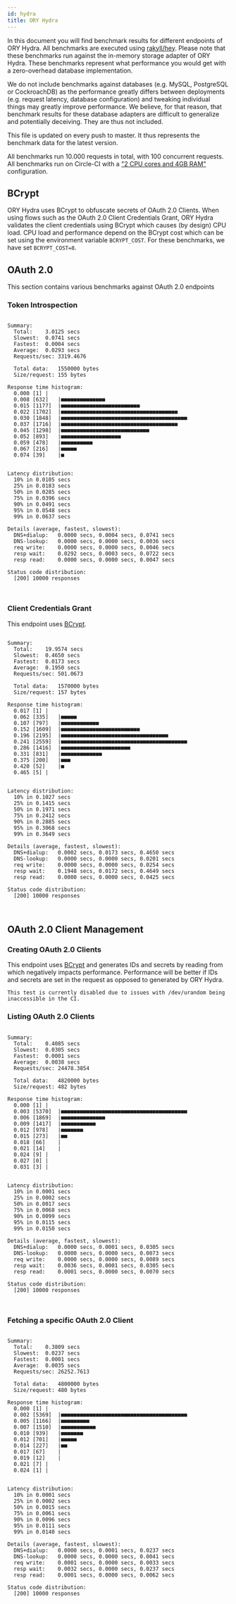 ```yaml
---
id: hydra
title: ORY Hydra
---
```


In this document you will find benchmark results for different endpoints of ORY
Hydra. All benchmarks are executed using
[rakyll/hey](https://github.com/rakyll/hey). Please note that these benchmarks
run against the in-memory storage adapter of ORY Hydra. These benchmarks
represent what performance you would get with a zero-overhead database
implementation.

We do not include benchmarks against databases (e.g. MySQL, PostgreSQL or
CockroachDB) as the performance greatly differs between deployments (e.g.
request latency, database configuration) and tweaking individual things may
greatly improve performance. We believe, for that reason, that benchmark results
for these database adapters are difficult to generalize and potentially
deceiving. They are thus not included.

This file is updated on every push to master. It thus represents the benchmark
data for the latest version.

All benchmarks run 10.000 requests in total, with 100 concurrent requests. All
benchmarks run on Circle-CI with a
["2 CPU cores and 4GB RAM"](https://support.circleci.com/hc/en-us/articles/360000489307-Why-do-my-tests-take-longer-to-run-on-CircleCI-than-locally-)
configuration.

## BCrypt

ORY Hydra uses BCrypt to obfuscate secrets of OAuth 2.0 Clients. When using
flows such as the OAuth 2.0 Client Credentials Grant, ORY Hydra validates the
client credentials using BCrypt which causes (by design) CPU load. CPU load and
performance depend on the BCrypt cost which can be set using the environment
variable `BCRYPT_COST`. For these benchmarks, we have set `BCRYPT_COST=8`.

## OAuth 2.0

This section contains various benchmarks against OAuth 2.0 endpoints

### Token Introspection

```

Summary:
  Total:	3.0125 secs
  Slowest:	0.0741 secs
  Fastest:	0.0004 secs
  Average:	0.0293 secs
  Requests/sec:	3319.4676

  Total data:	1550000 bytes
  Size/request:	155 bytes

Response time histogram:
  0.000 [1]	|
  0.008 [632]	|■■■■■■■■■■■■■■
  0.015 [1177]	|■■■■■■■■■■■■■■■■■■■■■■■■■
  0.022 [1702]	|■■■■■■■■■■■■■■■■■■■■■■■■■■■■■■■■■■■■■
  0.030 [1848]	|■■■■■■■■■■■■■■■■■■■■■■■■■■■■■■■■■■■■■■■■
  0.037 [1716]	|■■■■■■■■■■■■■■■■■■■■■■■■■■■■■■■■■■■■■
  0.045 [1298]	|■■■■■■■■■■■■■■■■■■■■■■■■■■■■
  0.052 [893]	|■■■■■■■■■■■■■■■■■■■
  0.059 [478]	|■■■■■■■■■■
  0.067 [216]	|■■■■■
  0.074 [39]	|■


Latency distribution:
  10% in 0.0105 secs
  25% in 0.0183 secs
  50% in 0.0285 secs
  75% in 0.0396 secs
  90% in 0.0491 secs
  95% in 0.0548 secs
  99% in 0.0637 secs

Details (average, fastest, slowest):
  DNS+dialup:	0.0000 secs, 0.0004 secs, 0.0741 secs
  DNS-lookup:	0.0000 secs, 0.0000 secs, 0.0036 secs
  req write:	0.0000 secs, 0.0000 secs, 0.0046 secs
  resp wait:	0.0292 secs, 0.0003 secs, 0.0722 secs
  resp read:	0.0000 secs, 0.0000 secs, 0.0047 secs

Status code distribution:
  [200]	10000 responses



```

### Client Credentials Grant

This endpoint uses [BCrypt](#bcrypt).

```

Summary:
  Total:	19.9574 secs
  Slowest:	0.4650 secs
  Fastest:	0.0173 secs
  Average:	0.1950 secs
  Requests/sec:	501.0673

  Total data:	1570000 bytes
  Size/request:	157 bytes

Response time histogram:
  0.017 [1]	|
  0.062 [335]	|■■■■■
  0.107 [797]	|■■■■■■■■■■■■
  0.152 [1609]	|■■■■■■■■■■■■■■■■■■■■■■■■■
  0.196 [2195]	|■■■■■■■■■■■■■■■■■■■■■■■■■■■■■■■■■■
  0.241 [2559]	|■■■■■■■■■■■■■■■■■■■■■■■■■■■■■■■■■■■■■■■■
  0.286 [1416]	|■■■■■■■■■■■■■■■■■■■■■■
  0.331 [831]	|■■■■■■■■■■■■■
  0.375 [200]	|■■■
  0.420 [52]	|■
  0.465 [5]	|


Latency distribution:
  10% in 0.1027 secs
  25% in 0.1415 secs
  50% in 0.1971 secs
  75% in 0.2412 secs
  90% in 0.2885 secs
  95% in 0.3068 secs
  99% in 0.3649 secs

Details (average, fastest, slowest):
  DNS+dialup:	0.0002 secs, 0.0173 secs, 0.4650 secs
  DNS-lookup:	0.0000 secs, 0.0000 secs, 0.0201 secs
  req write:	0.0000 secs, 0.0000 secs, 0.0254 secs
  resp wait:	0.1948 secs, 0.0172 secs, 0.4649 secs
  resp read:	0.0000 secs, 0.0000 secs, 0.0425 secs

Status code distribution:
  [200]	10000 responses



```

## OAuth 2.0 Client Management

### Creating OAuth 2.0 Clients

This endpoint uses [BCrypt](#bcrypt) and generates IDs and secrets by reading
from which negatively impacts performance. Performance will be better if IDs and
secrets are set in the request as opposed to generated by ORY Hydra.

```
This test is currently disabled due to issues with /dev/urandom being inaccessible in the CI.
```

### Listing OAuth 2.0 Clients

```

Summary:
  Total:	0.4085 secs
  Slowest:	0.0305 secs
  Fastest:	0.0001 secs
  Average:	0.0038 secs
  Requests/sec:	24478.3854

  Total data:	4820000 bytes
  Size/request:	482 bytes

Response time histogram:
  0.000 [1]	|
  0.003 [5370]	|■■■■■■■■■■■■■■■■■■■■■■■■■■■■■■■■■■■■■■■■
  0.006 [1869]	|■■■■■■■■■■■■■■
  0.009 [1417]	|■■■■■■■■■■■
  0.012 [978]	|■■■■■■■
  0.015 [273]	|■■
  0.018 [66]	|
  0.021 [14]	|
  0.024 [9]	|
  0.027 [0]	|
  0.031 [3]	|


Latency distribution:
  10% in 0.0001 secs
  25% in 0.0002 secs
  50% in 0.0017 secs
  75% in 0.0068 secs
  90% in 0.0099 secs
  95% in 0.0115 secs
  99% in 0.0150 secs

Details (average, fastest, slowest):
  DNS+dialup:	0.0000 secs, 0.0001 secs, 0.0305 secs
  DNS-lookup:	0.0000 secs, 0.0000 secs, 0.0073 secs
  req write:	0.0000 secs, 0.0000 secs, 0.0089 secs
  resp wait:	0.0036 secs, 0.0001 secs, 0.0305 secs
  resp read:	0.0001 secs, 0.0000 secs, 0.0070 secs

Status code distribution:
  [200]	10000 responses



```

### Fetching a specific OAuth 2.0 Client

```

Summary:
  Total:	0.3809 secs
  Slowest:	0.0237 secs
  Fastest:	0.0001 secs
  Average:	0.0035 secs
  Requests/sec:	26252.7613

  Total data:	4800000 bytes
  Size/request:	480 bytes

Response time histogram:
  0.000 [1]	|
  0.002 [5369]	|■■■■■■■■■■■■■■■■■■■■■■■■■■■■■■■■■■■■■■■■
  0.005 [1166]	|■■■■■■■■■
  0.007 [1510]	|■■■■■■■■■■■
  0.010 [939]	|■■■■■■■
  0.012 [701]	|■■■■■
  0.014 [227]	|■■
  0.017 [67]	|
  0.019 [12]	|
  0.021 [7]	|
  0.024 [1]	|


Latency distribution:
  10% in 0.0001 secs
  25% in 0.0002 secs
  50% in 0.0015 secs
  75% in 0.0061 secs
  90% in 0.0096 secs
  95% in 0.0111 secs
  99% in 0.0140 secs

Details (average, fastest, slowest):
  DNS+dialup:	0.0000 secs, 0.0001 secs, 0.0237 secs
  DNS-lookup:	0.0000 secs, 0.0000 secs, 0.0041 secs
  req write:	0.0001 secs, 0.0000 secs, 0.0033 secs
  resp wait:	0.0032 secs, 0.0000 secs, 0.0237 secs
  resp read:	0.0001 secs, 0.0000 secs, 0.0062 secs

Status code distribution:
  [200]	10000 responses



```
